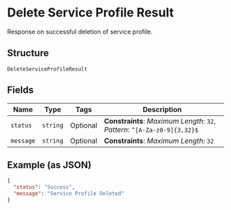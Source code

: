 
# Delete Service Profile Result

Response on successful deletion of service profile.

## Structure

`DeleteServiceProfileResult`

## Fields

| Name | Type | Tags | Description |
|  --- | --- | --- | --- |
| `status` | `string` | Optional | **Constraints**: *Maximum Length*: `32`, *Pattern*: `^[A-Za-z0-9]{3,32}$` |
| `message` | `string` | Optional | **Constraints**: *Maximum Length*: `32` |

## Example (as JSON)

```json
{
  "status": "Success",
  "message": "Service Profile Deleted"
}
```

